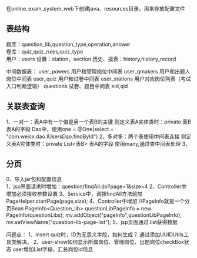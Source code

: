 在online_exam_system_web下创建java、resources目录，用来存放配置文件


## 表结构
题库：question_lib,question_type,operation,answer   
卷库：quiz,quiz_rules,quiz_type    
用户：users
设置：station，section
历史、报表：history,history_record

中间数据表：
user_powers  用户和管理岗位中间表
user_qmakers 用户和出题人岗位中间表
user_quiz  用户和试卷中间表
user_stations 用户对应岗位列表（考试入口判断逻辑）
questions    试卷、题目中间表  eid,qid


## 关联表查询
1、一对一：表A中有一个值是另一个表B的主键
则定义表A实体类时：private 表B 表A的字段
Dao中，使用one = @One(select = "com.weicx.dao.IUsersDao.findById")
2、多对多：两个表使用中间表连接
则定义表A实体类时：private List<表B> 表A的字段
使用many,通过查中间表处理
3、


## 分页
0、导入jar包和配置信息                                          
1、jsp界面请求时增加：question/findAll.do?page=1&size=4
2、Controller中增加必须接收参数设置
3、Service中，调拨findAll方法前加PageHelper.startPage(page,size);
4、Controller中增加
  //PageInfo就是一个分页Bean
        PageInfo<Question_lib> questionLibPageInfo = new PageInfo(questionLibs);
        mv.addObject("pageInfo",questionLibPageInfo);
        mv.setViewName("question-lib-page-list");
5、jsp页面通过.list获得数据


问题点：
1、insert quiz时，ID为无意义字段，如何生成？
通过添加UUIDUtils工具类解决。
2、user-show如何显示所属岗位、管理岗位、出题岗位checkBox状态
user增加List<String>字段，汇总岗位id信息

